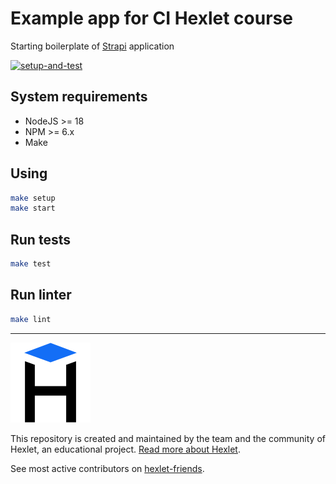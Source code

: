 # Example app for CI Hexlet course

Starting boilerplate of [Strapi](https://strapi.io/) application

[![setup-and-test](https://github.com/OksanaS13/hexlet-ci-app/actions/workflows/setup-and-test.yml/badge.svg)](https://github.com/OksanaS13/hexlet-ci-app/actions/workflows/setup-and-test.yml)

## System requirements

- NodeJS >= 18
- NPM >= 6.x
- Make

## Using

```sh
make setup
make start
```

## Run tests

```sh
make test
```

## Run linter

```sh
make lint
```

---

[![Hexlet Ltd. logo](https://raw.githubusercontent.com/Hexlet/assets/master/images/hexlet_logo128.png)](https://hexlet.io/?utm_source=github&utm_medium=link&utm_campaign=hexlet-ci-app)

This repository is created and maintained by the team and the community of Hexlet, an educational project. [Read more about Hexlet](https://hexlet.io/?utm_source=github&utm_medium=link&utm_campaign=hexlet-ci-app).

See most active contributors on [hexlet-friends](https://friends.hexlet.io/).
